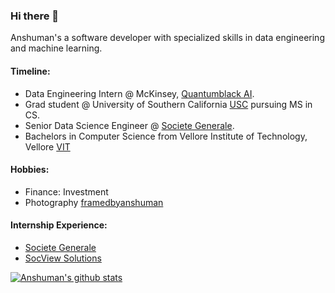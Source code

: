 ### Hi there 👋

Anshuman's a software developer with specialized skills in data engineering and machine learning.   

#### Timeline: 
- Data Engineering Intern @ McKinsey, [Quantumblack AI](https://www.mckinsey.com/business-functions/quantumblack/how-we-help-clients). 
- Grad student @ University of Southern California [USC](https://www.usc.edu/) pursuing MS in CS. 
- Senior Data Science Engineer @ [Societe Generale](https://www.societegenerale.com/en/societe-generale-group/identity/identity).
- Bachelors in Computer Science from Vellore Institute of Technology, Vellore [VIT](https://vit.ac.in/)

#### Hobbies:
- Finance: Investment
- Photography [framedbyanshuman](https://www.instagram.com/framedbyanshuman/)

<!--
[![Top Languages](https://github-readme-stats.vercel.app/api/top-langs/?username=Anshumank399)](https://github.com/anuraghazra/github-readme-stats)
-->

#### Internship Experience:
- [Societe Generale](https://github.com/Anshumank399/Certificates/blob/main/Internship/Internship%20SG%20letter.pdf)
- [SocView Solutions](https://github.com/Anshumank399/Certificates/blob/main/Internship/CERTIFICATE%20OF%20INTERNSHIP%20-%20Anshuman%20Dey%5B56003%5D.pdf)

[![Anshuman's github stats](https://github-readme-stats.vercel.app/api?username=Anshumank399&count_private=true&show_icons=true&theme=radical&hide_rank=false)](https://github.com/Anshumank399/)

<!--
- 🔭 I’m currently working on ...
- 🌱 I’m currently learning ...
- 👯 I’m looking to collaborate on ...
- 🤔 I’m looking for help with ...
- 💬 Ask me about ...
- 📫 How to reach me: ...
- 😄 Pronouns: ...
- ⚡ Fun fact: ...
-->
